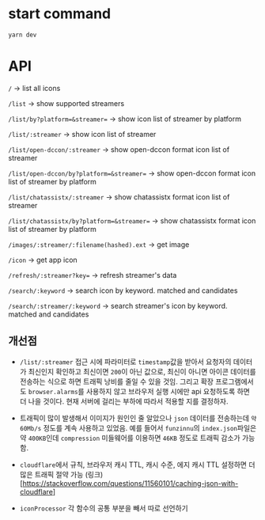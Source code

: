 # start command
`yarn dev`

# API
`/` -> list all icons

`/list` -> show supported streamers

`/list/by?platform=&streamer=` -> show icon list of streamer by platform

`/list/:streamer` -> show icon list of streamer

`/list/open-dccon/:streamer` -> show open-dccon format icon list of streamer

`/list/open-dccon/by?platform=&streamer=` -> show open-dccon format icon list of streamer by platform

`/list/chatassistx/:streamer` -> show chatassistx format icon list of streamer

`/list/chatassistx/by?platform=&streamer=` -> show chatassistx format icon list of streamer by platform

`/images/:streamer/:filename(hashed).ext` -> get image

`/icon` -> get app icon

`/refresh/:streamer?key=` -> refresh streamer's data

`/search/:keyword` -> search icon by keyword. matched and candidates

`/search/:streamer/:keyword` -> search streamer's icon by keyword. matched and candidates



## 개선점

- `/list/:streamer` 접근 시에 파라미터로 `timestamp`값을 받아서 요청자의 데이터가 최신인지 확인하고 최신이면 `200`이 아닌 값으로, 최신이 아니면 아이콘 데이터를 전송하는 식으로 하면 트래픽 낭비를 줄일 수 있을 것임. 그리고 확장 프로그램에서도 `browser.alarms`를 사용하지 않고 브라우저 실행 시에만 api 요청하도록 하면 더 나을 것이다. 현재 서버에 걸리는 부하에 따라서 적용할 지를 결정하자.

- 트래픽이 많이 발생해서 이미지가 원인인 줄 알았으나 `json` 데이터를 전송하는데 `약 60Mb/s` 정도를 계속 사용하고 있었음. 예를 들어서 `funzinnu`의 `index.json`파일은 약 `400KB`인데 `compression` 미들웨어를 이용하면 `46KB` 정도로 트래픽 감소가 가능함. 

- `cloudflare`에서 규칙, 브라우저 캐시 TTL, 캐시 수준, 에지 캐시 TTL 설정하면 더 많은 트래픽 절약 가능 (링크)[https://stackoverflow.com/questions/11560101/caching-json-with-cloudflare]

- `iconProcessor` 각 함수의 공통 부분을 빼서 따로 선언하기
